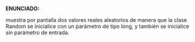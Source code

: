 **ENUNCIADO:**

muestra por pantalla dos valores reales aleatorios de manera que la clase Random se inicialice con un parámetro de tipo long, y también se inicialice sin parámetro de entrada.


